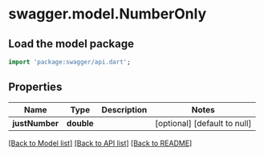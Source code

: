 # swagger.model.NumberOnly

## Load the model package
```dart
import 'package:swagger/api.dart';
```

## Properties
Name | Type | Description | Notes
------------ | ------------- | ------------- | -------------
**justNumber** | **double** |  | [optional] [default to null]

[[Back to Model list]](../README.md#documentation-for-models) [[Back to API list]](../README.md#documentation-for-api-endpoints) [[Back to README]](../README.md)

